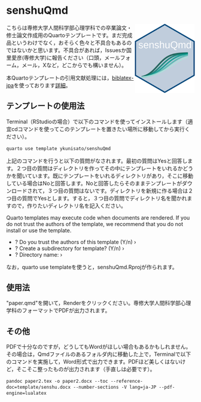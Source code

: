 # senshuQmd

<img src="style-guide/senshuQmd.png" align="right" alt="senshuQmd" width="160" />

こちらは専修大学人間科学部心理学科での卒業論文・修士論文作成用のQuartoテンプレートです。まだ完成品というわけでなく，おそらく色々と不具合もあるのではないかと思います。不具合があれば，Issuesか国里愛彦(専修大学)に報告ください（口頭，メールフォーム，メール，Xなど，どこからでも構いません）。

本Quartoテンプレートの引用文献処理には，[biblatex-jpa](https://github.com/sbtseiji/biblatex-jpa)を使っております[詳細](template/README.md)。

## テンプレートの使用法

Terminal（RStudioの場合）で以下のコマンドを使ってインストールします（適宜cdコマンドを使ってこのテンプレートを置きたい場所に移動してから実行ください）。

```bash
quarto use template ykunisato/senshuQmd
```

上記のコマンドを行うと以下の質問がなされます。最初の質問はYesと回答します。２つ目の質問はディレクトリを作ってその中にテンプレートをいれるかどうかを聞いています。既にテンプレートをいれるディレクトリがあり，そこに移動している場合はNoと回答します。Noと回答したらそのままテンプレートがダウンロードされて，３つ目の質問はないです。ディレクトリを新規に作る場合は２つ目の質問でYesとします。すると，３つ目の質問でディレクトリ名を聞かれますので，作りたいディレクトリ名を記入ください。

Quarto templates may execute code when documents are rendered. If you do not trust the authors of the template, we recommend that you do not install or 
use the template.

- ? Do you trust the authors of this template (Y/n) › 
- ? Create a subdirectory for template? (Y/n) › 
- ? Directory name: › 

なお，quarto use templateを使うと，senshuQmd.Rprojが作られます。

## 使用法

"paper.qmd"を開いて，Renderをクリックください。専修大学人間科学部心理学科のフォーマットでPDFが出力されます。

## その他

PDFで十分なのですが，どうしてもWordがほしい場合もあるかもしれません。その場合は，Qmdファイルのあるフォルダ内に移動した上で，Terminalで以下のコマンドを実施して，Word形式で出力できます。PDFほど美しくはないけど，そこそこ整ったものが出力されます（手直しは必要です）。

```
pandoc paper2.tex -o paper2.docx --toc --reference-doc=template/senshu.docx --number-sections -V lang=ja-JP --pdf-engine=lualatex
```

